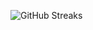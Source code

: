 ![GitHub Streaks](https://github-streaks-mqc9.onrender.com/streak/happilli/image?theme=midnight&cache_bust=1743276167&lang=ja)
